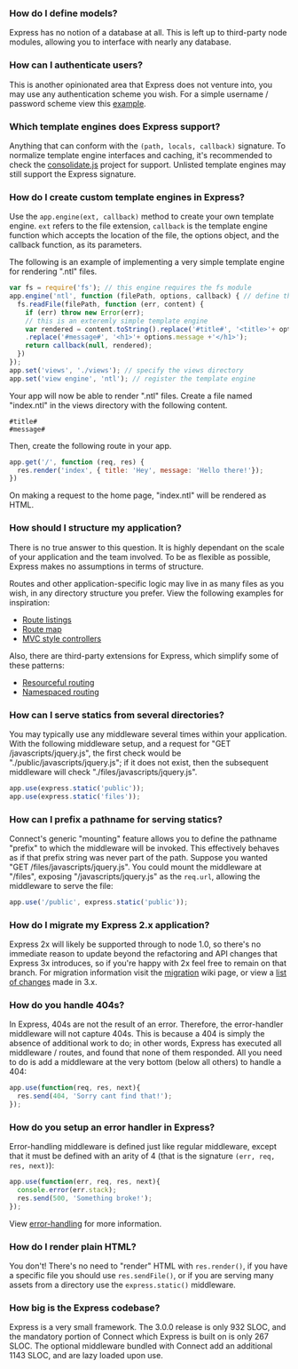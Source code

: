 <span class="block-section">
<h3 id='models'>
How do I define models?
</h3>

Express has no notion of a database at all. This is
left up to third-party node modules, allowing you to
interface with nearly any database.

</span>

<span class="block-section">
<h3 id="auth">
How can I authenticate users?
</h3>

This is another opinionated area that Express does not
venture into, you may use any authentication scheme you wish.
For a simple username / password scheme view this [example](https://github.com/strongloop/express/tree/master/examples/auth).

</span>

<span class="block-section">
<h3 id="templates">
Which template engines does Express support?
</h3>

Anything that can conform with the `(path, locals, callback)` signature.
To normalize template engine interfaces and caching, it's recommended to
check the [consolidate.js](https://github.com/visionmedia/consolidate.js)
project for support. Unlisted template engines may still support the Express
signature.

</span>

<span class="block-section">
<h3 id="custom-template-engines">How do I create custom template engines in Express?</h3>

Use the `app.engine(ext, callback)` method to create your own template engine. `ext` refers to the file extension, `callback` is the template engine function which accepts the location of the file, the options object, and the callback function, as its parameters.

The following is an example of implementing a very simple template engine for rendering ".ntl" files.

```js
var fs = require('fs'); // this engine requires the fs module
app.engine('ntl', function (filePath, options, callback) { // define the template engine
  fs.readFile(filePath, function (err, content) {
    if (err) throw new Error(err);
    // this is an exteremly simple template engine
    var rendered = content.toString().replace('#title#', '<title>'+ options.title +'</title>')
    .replace('#message#', '<h1>'+ options.message +'</h1>');
    return callback(null, rendered);
  })
});
app.set('views', './views'); // specify the views directory
app.set('view engine', 'ntl'); // register the template engine
```

Your app will now be able to render ".ntl" files. Create a file named "index.ntl" in the views directory with the following content.

```
#title#
#message#
```
Then, create the following route in your app.

```js
app.get('/', function (req, res) {
  res.render('index', { title: 'Hey', message: 'Hello there!'});
})
```
On making a request to the home page, "index.ntl" will be rendered as HTML.

</span>

<span class="block-section">
<h3 id="structure">How should I structure my application?</h3>

There is no true answer to this question. It is highly dependant
on the scale of your application and the team involved. To be as
flexible as possible, Express makes no assumptions in terms of structure.

Routes and other application-specific logic may live in as many files
as you wish, in any directory structure you prefer. View the following
examples for inspiration:

* [Route listings](https://github.com/strongloop/express/blob/master/examples/route-separation/index.js#L19)
* [Route map](https://github.com/strongloop/express/blob/master/examples/route-map/index.js#L47)
* [MVC style controllers](https://github.com/strongloop/express/tree/master/examples/mvc)

Also, there are third-party extensions for Express, which simplify some of these patterns:

* [Resourceful routing](https://github.com/expressjs/express-resource)
* [Namespaced routing](https://github.com/expressjs/express-namespace)

</span>

<span class="block-section">
<h3 id="multiple-statics">How can I serve statics from several directories?</h3>

You may typically use any middleware several times 
within your application. With the following middleware setup, and a request
for "GET /javascripts/jquery.js", the first check would be "./public/javascripts/jquery.js";
if it does not exist, then the subsequent middleware will check "./files/javascripts/jquery.js".

```js
app.use(express.static('public'));
app.use(express.static('files'));
```

</span>

<span class="block-section">
<h3 id="static-prefix">How can I prefix a pathname for serving statics?</h3>

Connect's generic "mounting" feature allows you to define
the pathname "prefix" to which the middleware will be invoked.
This effectively behaves as if that prefix string was never
part of the path. Suppose you wanted "GET /files/javascripts/jquery.js".
You could mount the middleware at "/files", exposing "/javascripts/jquery.js"
as the `req.url`, allowing the middleware to serve the file:

```js
app.use('/public', express.static('public'));
```

</span>

<span class="block-section">
<h3 id="migration">How do I migrate my Express 2.x application?</h3>

Express 2x will likely be supported through to node 1.0, so there's
no immediate reason to update beyond the refactoring and API changes
that Express 3x introduces, so if you're happy with 2x feel free
to remain on that branch. For migration information visit the
[migration](https://github.com/strongloop/express/wiki/Migrating-from-2.x-to-3.x)
wiki page, or view a [list of changes](https://github.com/strongloop/express/wiki/New-features-in-3.x) made in 3.x.

</span>

<span class="block-section">
<h3 id="404-handling">How do you handle 404s?</h3>

In Express, 404s are not the result of an error. Therefore,
the error-handler middleware will not capture 404s. This is
because a 404 is simply the absence of additional work to do;
in other words, Express has executed all middleware / routes,
and found that none of them responded. All you need to
do is add a middleware at the very bottom (below all others)
to handle a 404:

```js
app.use(function(req, res, next){
  res.send(404, 'Sorry cant find that!');
});
```

</span>

<span class="block-section">
<h3 id="error-handling">How do you setup an error handler in Express?</h3>

Error-handling middleware is defined just like regular middleware,
except that it must be defined with an arity of 4 (that is the signature
`(err, req, res, next)`):

```js
app.use(function(err, req, res, next){
  console.error(err.stack);
  res.send(500, 'Something broke!');
});
```

View [error-handling](/guide.html#error-handling) for more information.

</span>

<span class="block-section">
<h3 id="render-html">How do I render plain HTML?</h3>

You don't! There's no need to "render" HTML with `res.render()`,
if you have a specific file you should use `res.sendFile()`, or
if you are serving many assets from a directory use the `express.static()`
middleware.

</span>

<span class="block-section">
<h3 id="size">How big is the Express codebase?</h3>

Express is a very small framework. The 3.0.0 release is only
932 SLOC, and the mandatory portion of Connect which Express
is built on is only 267 SLOC. The optional middleware bundled
with Connect add an additional 1143 SLOC, and are lazy loaded
upon use.

</span>
